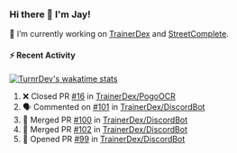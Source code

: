 ### Hi there 👋 I'm Jay!

🔭 I’m currently working on [TrainerDex](https://www.github.com/TrainerDex) and [StreetComplete](https://github.com/streetcomplete/StreetComplete).

#### :zap: Recent Activity

[![TurnrDev's wakatime stats](https://github-readme-stats.vercel.app/api/wakatime?username=TurnrDev)](https://wakatime.com/@TurnrDev)
<br>
<!--START_SECTION:activity-->
1. ❌ Closed PR [#16](https://github.com/TrainerDex/PogoOCR/pull/16) in [TrainerDex/PogoOCR](https://github.com/TrainerDex/PogoOCR)
2. 🗣 Commented on [#101](https://github.com/TrainerDex/DiscordBot/issues/101) in [TrainerDex/DiscordBot](https://github.com/TrainerDex/DiscordBot)
3. 🎉 Merged PR [#100](https://github.com/TrainerDex/DiscordBot/pull/100) in [TrainerDex/DiscordBot](https://github.com/TrainerDex/DiscordBot)
4. 🎉 Merged PR [#102](https://github.com/TrainerDex/DiscordBot/pull/102) in [TrainerDex/DiscordBot](https://github.com/TrainerDex/DiscordBot)
5. 💪 Opened PR [#99](https://github.com/TrainerDex/DiscordBot/pull/99) in [TrainerDex/DiscordBot](https://github.com/TrainerDex/DiscordBot)
<!--END_SECTION:activity-->
